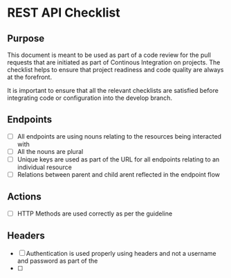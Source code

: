 
# REST API Checklist

## Purpose 
This document is meant to be used as part of a code review for the pull requests that are initiated as part of Continous Integration on projects. The checklist helps to ensure that project readiness and code quality are always at the forefront.

It is important to ensure that all the relevant checklists are satisfied before integrating code or configuration into the develop branch. 

## Endpoints
- [ ] All endpoints are using nouns relating to the resources being interacted with
- [ ] All the nouns are plural
- [ ] Unique keys are used as part of the URL for all endpoints relating to an individual resource
- [ ] Relations between parent and child arent reflected in the endpoint flow

## Actions 
- [ ] HTTP Methods are used correctly as per the guideline 

## Headers
 - [ ] Authentication is used properly using headers and not a username and password as part of the
 - [ ] 
<!--stackedit_data:
eyJoaXN0b3J5IjpbLTE5MDQ3MzUyMTNdfQ==
-->